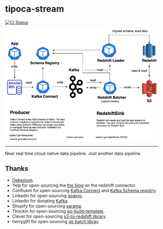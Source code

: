 # tipoca-stream
[![CI Status](https://travis-ci.com/practo/tipoca-stream.svg?token=kWeQdLBoqkiCi2kdxHdt&branch=master)](https://travis-ci.com/practo/tipoca-stream)

<img src="arch.png">

---

Near real time cloud native data pipeline. Just another data pipeline.

## Thanks

- [Debezium](https://debezium.io/).
- Yelp for open-sourcing the [the blog](https://engineeringblog.yelp.com/2016/10/redshift-connector.html) on the redshift connector.
- Confluent for open-sourcing [Kafka Connect](https://docs.confluent.io/current/connect/index.html) and [Kafka Schema registry](https://github.com/confluentinc/schema-registry).
- Linkedin for open-sourcing [goavro](https://github.com/linkedin/goavro).
- Linkedin for donating [Kafka](https://kafka.apache.org).
- Shopify for open-sourcing [sarama](https://github.com/Shopify/sarama).
- Thockin for open-sourcing [go-build-template](https://github.com/thockin/go-build-template).
- Clever for open-sourcing [s3-to-redshift library](https://github.com/Clever/s3-to-redshift/).
- herryg91 for open-sourcing [go batch libray](https://github.com/herryg91/gobatch).
